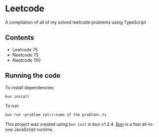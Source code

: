 # Leetcode

A compilation of all of my solved leetcode problems using TypeScript

## Contents

- Leetcode 75
- Neetcode 75
- Neetcode 150

## Running the code

To install dependencies:

```bash
bun install
```

To run:

```bash
bun run <problem set>/<name of the problem>.ts
```

This project was created using `bun init` in bun v1.2.4. [Bun](https://bun.sh) is a fast all-in-one JavaScript runtime.
